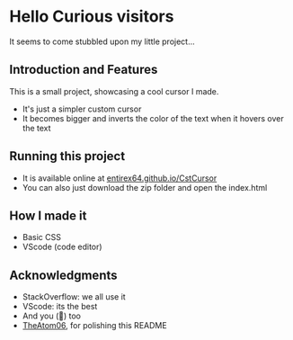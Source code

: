 # Hello Curious visitors
It seems to come stubbled upon my little project...

## Introduction and Features
This is a small project, showcasing a cool cursor I made.  
- It's just a simpler custom cursor
- It becomes bigger and inverts the color of the text when it hovers over the text

## Running this project
- It is available online at [entirex64.github.io/CstCursor](https://entirex64.github.io/CstCursor/)
- You can also just download the zip folder and open the index.html

## How I made it
- Basic CSS
- VScode (code editor)

## Acknowledgments
- StackOverflow: we all use it
- VScode: its the best
- And you (💖) too
- [TheAtom06]((https://github.com/TheAtom06)https://github.com/TheAtom06), for polishing this README

